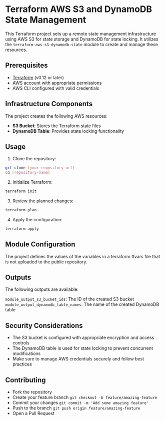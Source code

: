 # Terraform AWS S3 and DynamoDB State Management

This Terraform project sets up a remote state management infrastructure using AWS S3 for state storage and DynamoDB for state locking. It utilizes the `terraform-aws-s3-dynamodb-state` module to create and manage these resources.

## Prerequisites

- [Terraform](https://www.terraform.io/downloads.html) (v0.12 or later)
- AWS account with appropriate permissions
- AWS CLI configured with valid credentials

## Infrastructure Components

The project creates the following AWS resources:

- **S3 Bucket**: Stores the Terraform state files
- **DynamoDB Table**: Provides state locking functionality

## Usage

1. Clone the repository:
```bash
git clone [your-repository-url]
cd [repository-name]
````

2. Initialize Terraform:

```bash
terraform init
```

3. Review the planned changes:

```bash
terraform plan
```

4. Apply the configuration:
```bash
terraform apply
```

## Module Configuration
The project defines the values of the variables in a terraform.tfvars file that is not uploaded to the public repository.

## Outputs
The following outputs are available:

`module_output_s3_bucket_ids`: The ID of the created S3 bucket
`module_output_dynamodb_table_names`: The name of the created DynamoDB table

## Security Considerations

- The S3 bucket is configured with appropriate encryption and access controls
- The DynamoDB table is used for state locking to prevent concurrent modifications
- Make sure to manage AWS credentials securely and follow best practices

## Contributing

- Fork the repository
- Create your feature branch `git checkout -b feature/amazing-feature`
- Commit your changes `git commit -m 'Add some amazing feature'`
- Push to the branch `git push origin feature/amazing-feature`
- Open a Pull Request